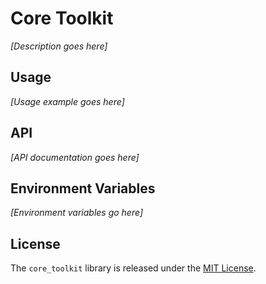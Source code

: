 # Core Toolkit

*[Description goes here]*

## Usage

*[Usage example goes here]*

## API

*[API documentation goes here]*

## Environment Variables

*[Environment variables go here]*

## License

The `core_toolkit` library is released under the [MIT License](MIT-License.txt).
